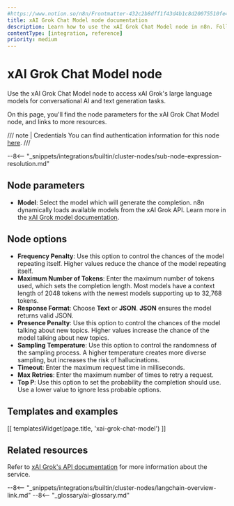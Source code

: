 ```yaml
---
#https://www.notion.so/n8n/Frontmatter-432c2b8dff1f43d4b1c8d20075510fe4
title: xAI Grok Chat Model node documentation
description: Learn how to use the xAI Grok Chat Model node in n8n. Follow technical documentation to integrate xAI Grok Chat Model node into your workflows.
contentType: [integration, reference]
priority: medium
---
```


# xAI Grok Chat Model node

Use the xAI Grok Chat Model node to access xAI Grok's large language models for conversational AI and text generation tasks.

On this page, you'll find the node parameters for the xAI Grok Chat Model node, and links to more resources.

/// note | Credentials 
You can find authentication information for this node [here](/integrations/builtin/credentials/xai.md).
///

--8<-- "_snippets/integrations/builtin/cluster-nodes/sub-node-expression-resolution.md"

## Node parameters

* **Model**: Select the model which will generate the completion. n8n dynamically loads available models from the xAI Grok API. Learn more in the [xAI Grok model documentation](https://docs.x.ai/docs/models).

## Node options

* **Frequency Penalty**: Use this option to control the chances of the model repeating itself. Higher values reduce the chance of the model repeating itself.
* **Maximum Number of Tokens**: Enter the maximum number of tokens used, which sets the completion length. Most models have a context length of 2048 tokens with the newest models supporting up to 32,768 tokens. 
* **Response Format**: Choose **Text** or **JSON**. **JSON** ensures the model returns valid JSON.
* **Presence Penalty**: Use this option to control the chances of the model talking about new topics. Higher values increase the chance of the model talking about new topics.
* **Sampling Temperature**: Use this option to control the randomness of the sampling process. A higher temperature creates more diverse sampling, but increases the risk of hallucinations.
* **Timeout**: Enter the maximum request time in milliseconds.
* **Max Retries**: Enter the maximum number of times to retry a request.
* **Top P**: Use this option to set the probability the completion should use. Use a lower value to ignore less probable options. 

## Templates and examples

<!-- see https://www.notion.so/n8n/Pull-in-templates-for-the-integrations-pages-37c716837b804d30a33b47475f6e3780 -->
[[ templatesWidget(page.title, 'xai-grok-chat-model') ]]

## Related resources

Refer to [xAI Grok's API documentation](https://docs.x.ai/docs/api-reference) for more information about the service.

--8<-- "_snippets/integrations/builtin/cluster-nodes/langchain-overview-link.md"
--8<-- "_glossary/ai-glossary.md"
